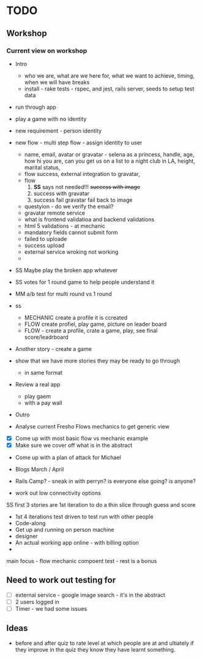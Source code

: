 # TODO

## Workshop

### Current view on workshop
  - Intro
    - who we are, what are we here for, what we want to achieve, timing, when we will have breaks
    - install - rake tests - rspec, and jest, rails server, seeds to setup test data
  - run through app
  - play a game with no identity
  - new requirement - person identity
  - new flow - multi step flow - assign identity to user
    - name, email, avatar or gravatar - selena as a princess, handle, age, how
      hi you are, can you get us on a list to a night club in LA, height, marital status, 
    - flow success, external integration to gravatar, 
    - flow
      1. **SS** says not needed!!! ~~success with image~~
      1. success with gravatar
      1. success fail gravatar fail back to image
    - questyion - do we verify the email?
    - gravatar remote service
    - what is frontend validatioa and backend validations
    - html 5 validations - at mechanic
    - mandatory fields cannot submit form
    - failed to uploade
    - success upload
    - external service wroking not working
    - 
  - SS Maybe play the broken app whatever
  - SS votes for 1 round game to help people understand it
  - MM a/b test for multi round vs 1 round
  - ss
    - MECHANIC create a profile it is ccreated
    - FLOW create profiel, play game, picture on leader board
    - FLOW - create a profile, crate a game, play, see final score/leadrboard
  - Another story - create a game
  - show that we have more stories they may be ready to go through
    - in same format
  - Review a real app
    - play gaem
    - with a pay wall
  - Outro

- Analyse current Fresho Flows mechanics to get generic view
- [x] Come up with most basic flow vs mechanic example
- [x] Make sure we cover off what is in the abstract
- Come up with a plan of attack for Michael
- Blogs March / April
- Rails Camp? - sneak in with perryn? is everyone else going? is anyone?

- work out low connectivity options

SS first 3 stories are 1st iteration to do a thin slice through guess and score

- 1st 4 iterations test driven to test run with other people
- Code-along
- Get up and running on person machine
- designer
- An actual working app online - with billing option
- 

main focus - flow mechanic compoent test - rest is a bonus

## Need to work out testing for

- [ ] external service - google image search - it's in the abstract
- [ ] 2 users logged in
- [ ] Timer - we had some issues

## Ideas

- before and after quiz to rate level at which people are at and ultiately if
  they improve in the quiz they know they have learnt something.
